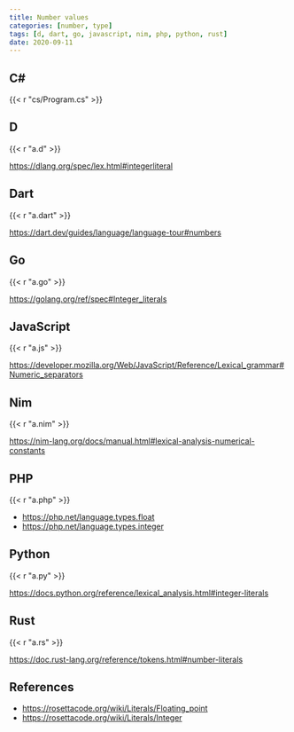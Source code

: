```yaml
---
title: Number values
categories: [number, type]
tags: [d, dart, go, javascript, nim, php, python, rust]
date: 2020-09-11
---
```


## C#

{{< r "cs/Program.cs" >}}

## D

{{< r "a.d" >}}

<https://dlang.org/spec/lex.html#integerliteral>

## Dart

{{< r "a.dart" >}}

<https://dart.dev/guides/language/language-tour#numbers>

## Go

{{< r "a.go" >}}

<https://golang.org/ref/spec#Integer_literals>

## JavaScript

{{< r "a.js" >}}

<https://developer.mozilla.org/Web/JavaScript/Reference/Lexical_grammar#Numeric_separators>

## Nim

{{< r "a.nim" >}}

<https://nim-lang.org/docs/manual.html#lexical-analysis-numerical-constants>

## PHP

{{< r "a.php" >}}

- <https://php.net/language.types.float>
- <https://php.net/language.types.integer>

## Python

{{< r "a.py" >}}

<https://docs.python.org/reference/lexical_analysis.html#integer-literals>

## Rust

{{< r "a.rs" >}}

<https://doc.rust-lang.org/reference/tokens.html#number-literals>

## References

- <https://rosettacode.org/wiki/Literals/Floating_point>
- <https://rosettacode.org/wiki/Literals/Integer>

